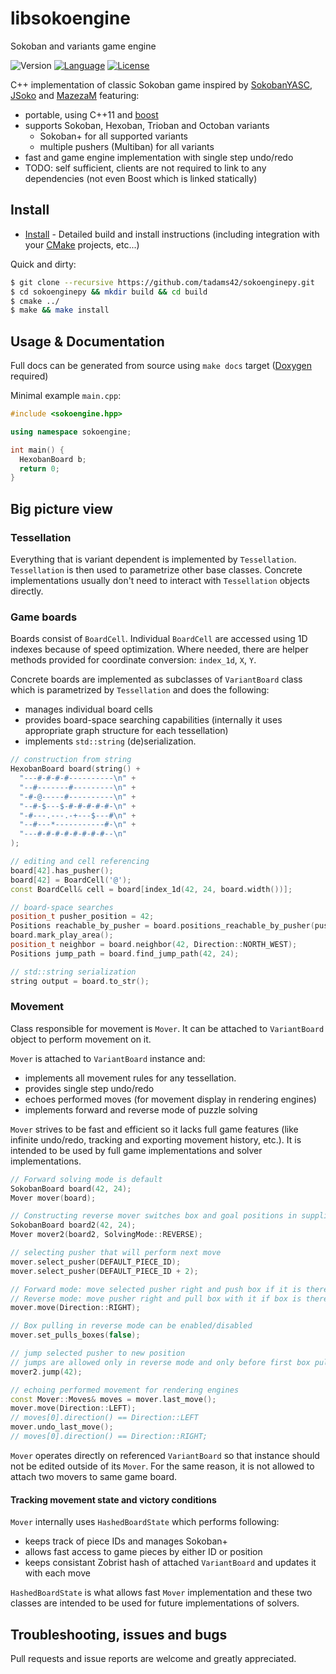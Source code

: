 # libsokoengine

Sokoban and variants game engine

![Version](http://img.shields.io/badge/version-0.5.0-blue.svg)
[![Language](http://img.shields.io/badge/language-C++11-lightgrey.svg)](http://en.cppreference.com/w/)
[![License](http://img.shields.io/badge/license-GPLv3-brightgreen.svg)](http://opensource.org/licenses/GPL-3.0)

C++ implementation of classic Sokoban game inspired by [SokobanYASC], [JSoko] and [MazezaM] featuring:

- portable, using C++11 and [boost]
- supports Sokoban, Hexoban, Trioban and Octoban variants
  - Sokoban+ for all supported variants
  - multiple pushers (Multiban) for all variants
- fast and game engine implementation with single step undo/redo
- TODO: self sufficient, clients are not required to link to any dependencies (not even Boost which is linked statically)

## Install

- [Install](INSTALL.md) - Detailed build and install instructions (including integration with your [CMake] projects, etc...)

Quick and dirty:

~~~bash
$ git clone --recursive https://github.com/tadams42/sokoenginepy.git
$ cd sokoenginepy && mkdir build && cd build
$ cmake ../
$ make && make install
~~~

## Usage & Documentation

Full docs can be generated from source using `make docs` target ([Doxygen]
required)

Minimal example `main.cpp`:

~~~C++
#include <sokoengine.hpp>

using namespace sokoengine;

int main() {
  HexobanBoard b;
  return 0;
}
~~~

## Big picture view

### Tessellation

Everything that is variant dependent is implemented by `Tessellation`.
`Tessellation` is then used to parametrize other base classes. Concrete
implementations usually don't need to interact with `Tessellation` objects
directly.

### Game boards

Boards consist of `BoardCell`. Individual `BoardCell` are accessed using 1D
indexes because of speed optimization. Where needed, there are helper methods
provided for coordinate conversion: `index_1d`, `X`, `Y`.

Concrete boards are implemented as subclasses of `VariantBoard` class which is
parametrized by `Tessellation` and does the following:

- manages individual board cells
- provides board-space searching capabilities (internally it uses appropriate
  graph structure for each tessellation)
- implements `std::string` (de)serialization.

~~~C++
// construction from string
HexobanBoard board(string() +
  "---#-#-#-#----------\n" +
  "--#-------#---------\n" +
  "-#-@-----#----------\n" +
  "--#-$---$-#-#-#-#-#-\n" +
  "-#---.---.-+---$---#\n" +
  "--#---*-----------#-\n" +
  "---#-#-#-#-#-#-#-#--\n"
);

// editing and cell referencing
board[42].has_pusher();
board[42] = BoardCell('@');
const BoardCell& cell = board[index_1d(42, 24, board.width())];

// board-space searches
position_t pusher_position = 42;
Positions reachable_by_pusher = board.positions_reachable_by_pusher(pusher_position);
board.mark_play_area();
position_t neighbor = board.neighbor(42, Direction::NORTH_WEST);
Positions jump_path = board.find_jump_path(42, 24);

// std::string serialization
string output = board.to_str();
~~~

### Movement

Class responsible for movement is `Mover`. It can be attached to `VariantBoard`
object to perform movement on it.

`Mover` is attached to `VariantBoard` instance and:

- implements all movement rules for any tessellation.
- provides single step undo/redo
- echoes performed moves (for movement display in rendering engines)
- implements forward and reverse mode of puzzle solving

`Mover` strives to be fast and efficient so it lacks full game features (like
infinite undo/redo, tracking and exporting movement history, etc.). It is
intended to be used by full game implementations and solver implementations.

~~~C++
// Forward solving mode is default
SokobanBoard board(42, 24);
Mover mover(board);

// Constructing reverse mover switches box and goal positions in supplied board
SokobanBoard board2(42, 24);
Mover mover2(board2, SolvingMode::REVERSE);

// selecting pusher that will perform next move
mover.select_pusher(DEFAULT_PIECE_ID);
mover.select_pusher(DEFAULT_PIECE_ID + 2);

// Forward mode: move selected pusher right and push box if it is there
// Reverse mode: move pusher right and pull box with it if box is there
mover.move(Direction::RIGHT);

// Box pulling in reverse mode can be enabled/disabled
mover.set_pulls_boxes(false);

// jump selected pusher to new position
// jumps are allowed only in reverse mode and only before first box pull
mover2.jump(42);

// echoing performed movement for rendering engines
const Mover::Moves& moves = mover.last_move();
mover.move(Direction::LEFT);
// moves[0].direction() == Direction::LEFT
mover.undo_last_move();
// moves[0].direction() == Direction::RIGHT;
~~~

`Mover` operates directly on referenced `VariantBoard` so that instance should
not be edited outside of its `Mover`. For the same reason, it is not allowed to
attach two movers to same game board.

#### Tracking movement state and victory conditions

`Mover` internally uses `HashedBoardState` which performs following:

- keeps track of piece IDs and manages Sokoban+
- allows fast access to game pieces by either ID or position
- keeps consistant Zobrist hash of attached `VariantBoard` and updates it with
  each move

`HashedBoardState` is what allows fast `Mover` implementation and these two
classes are intended to be used for future implementations of solvers.

## Troubleshooting, issues and bugs

Pull requests and issue reports are welcome and greatly appreciated.

[SokobanYASC]:http://sourceforge.net/projects/sokobanyasc/
[JSoko]:http://www.sokoban-online.de/
[MazezaM]:http://webpages.dcu.ie/~tyrrelma/MazezaM/
[bandit]:http://banditcpp.org/
[boost]:http://www.boost.org/
[CMake]:http://www.cmake.org
[Doxygen]:http://www.stack.nl/~dimitri/doxygen/
